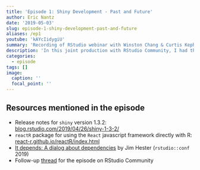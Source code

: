 ```yaml
---
title: 'Episode 1: Shiny Development - Past and Future'
author: Eric Nantz
date: '2019-05-03'
slug: episode-1-shiny-development-past-and-future
aliases: /ep1
youtube: 'kAYcIidygiU'
summary: 'Recording of RStudio webinar with Winston Chang & Curtis Kephart'
description: 'In this joint production with RStudio Community, I had the pleasure of discussing the journey of Shiny and where it is headed in the future with RStudio software engineer Winston Chang! We discuss the key events that triggered their efforts to make Shiny a production-ready framework, how principles of software design are invaluable for creating complex applications, and exciting plans for revamping the user interface and new integrations. If you would like to provide feedback or ask questions, please visit the dedicated [thread](https://community.rstudio.com/t/shiny-developer-series-episode-1-follow-up-thread/29491) on the RStudio Community portal!'
categories:
  - episode
tags: []
image:
  caption: ''
  focal_point: ''
---
```


## Resources mentioned in the episode

* Release notes for `shiny` version 1.3.2: [blog.rstudio.com/2019/04/26/shiny-1-3-2/](https://blog.rstudio.com/2019/04/26/shiny-1-3-2/)
* `reactR` package for using the `React` javascript framework directly with R: [react-r.github.io/reactR/index.html](https://react-r.github.io/reactR/index.html)
* [It depends: A dialog about dependencies](https://resources.rstudio.com/rstudio-conf-2019/it-depends-a-dialog-about-dependencies) by Jim Hester (`rstudio::conf` 2019)
* Follow-up [thread](https://community.rstudio.com/t/shiny-developer-series-episode-1-follow-up-thread/29491) for the episode on RStudio Community


